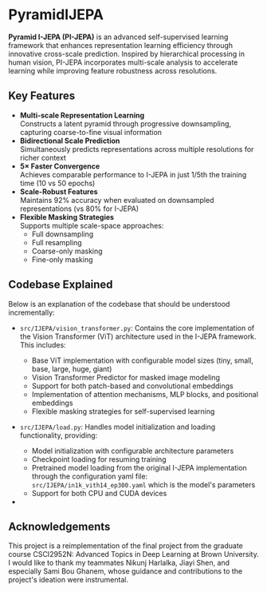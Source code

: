 # PyramidIJEPA

**Pyramid I-JEPA (PI-JEPA)** is an advanced self-supervised learning framework that enhances representation learning efficiency through innovative cross-scale prediction. Inspired by hierarchical processing in human vision, PI-JEPA incorporates multi-scale analysis to accelerate learning while improving feature robustness across resolutions.

## Key Features

- **Multi-scale Representation Learning**  
  Constructs a latent pyramid through progressive downsampling, capturing coarse-to-fine visual information
- **Bidirectional Scale Prediction**  
  Simultaneously predicts representations across multiple resolutions for richer context
- **5× Faster Convergence**  
  Achieves comparable performance to I-JEPA in just 1/5th the training time (10 vs 50 epochs)
- **Scale-Robust Features**  
  Maintains 92% accuracy when evaluated on downsampled representations (vs 80% for I-JEPA)
- **Flexible Masking Strategies**  
  Supports multiple scale-space approaches:
  - Full downsampling
  - Full resampling
  - Coarse-only masking
  - Fine-only masking

## Codebase Explained
Below is an explanation of the codebase that should be understood incrementally:

- `src/IJEPA/vision_transformer.py`: Contains the core implementation of the Vision Transformer (ViT) architecture used in the I-JEPA framework. This includes:
  - Base ViT implementation with configurable model sizes (tiny, small, base, large, huge, giant)
  - Vision Transformer Predictor for masked image modeling
  - Support for both patch-based and convolutional embeddings
  - Implementation of attention mechanisms, MLP blocks, and positional embeddings
  - Flexible masking strategies for self-supervised learning

- `src/IJEPA/load.py`: Handles model initialization and loading functionality, providing:
  - Model initialization with configurable architecture parameters
  - Checkpoint loading for resuming training
  - Pretrained model loading from the original I-JEPA implementation
  through the configuration yaml file: `src/IJEPA/in1k_vith14_ep300.yaml` which is the model's parameters
  - Support for both CPU and CUDA devices

- 




## Acknowledgements
This project is a reimplementation of the final project from the graduate course CSCI2952N: Advanced Topics in Deep Learning at Brown University. I would like to thank my teammates Nikunj Harlalka, Jiayi Shen, and especially Sami Bou Ghanem, whose guidance and contributions to the project's ideation were instrumental.
